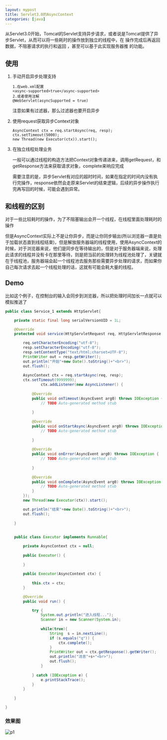 ```yaml
---
layout: mypost
title: Servlet3.0的AsyncContext
categories: [java]
---
```


从Servlet3.0开始，Tomcat的Servlet支持异步请求，或者说是Tomcat提供了异步Servlet，从而可以将一些耗时的操作放到独立的线程中，在 操作完成后再返回数据，不阻塞请求的执行和返回 ，甚至可以基于此实现服务器推 的功能。

## 使用

1. 手动开启异步处理支持

    ```
    1.在web.xml配置
    <async-supported>true</async-supported>
    2.或者使用注解
    @WebServlet(asyncSupported = true)
    ```

    注意如果有过滤器，那么过滤器也要开启异步

2. 使用request获取异步Context对象
    
    ```
    AsyncContext ctx = req.startAsync(req, resp);
    ctx.setTimeout(5000);
    new Thread(new Executor(ctx)).start();
    ```

3. 在独立线程处理业务

    一般可以通过线程的构造方法把Context对象传递进来，调用getRequest，和getResponse方法来获取请求对象，complete来响应完成

    需要注意的是，异步Servlet有对应的超时时间，如果在指定的时间内没有执行完操作，response依然会走原来Servlet的结束逻辑，后续的异步操作执行完再写回的时候，可能会遇到异常。

## 和线程的区别

对于一些比较耗时的操作，为了不阻塞输出会开一个线程，在线程里面处理耗时的操作

但是AsyncContext实际上不是让你异步，而是让你同步输出(所以浏览器一直是处于加载状态直到线程结束)，但是解放服务器端的线程使用，使用AsyncContext的时候，对于浏览器来说，他们是同步在等待输出的，但是对于服务器端来说，处理此请求的线程并没有卡在那里等待，则是把当前的处理转为线程池处理了，关键就在于线程池，服务器端会起一个线程池去服务那些需要异步处理的请求，而如果你自己每次请求去起一个线程处理的话，这就有可能会耗大量的线程。


## Demo

比如这个例子，在控制台的输入会同步到浏览器，所以把处理时间加长一点就可以模拟推送了

```java
public class Service_1 extends HttpServlet{

	private static final long serialVersionUID = 1L;

	@Override
	protected void service(HttpServletRequest req, HttpServletResponse resp) throws ServletException, IOException {

		req.setCharacterEncoding("utf-8");
		resp.setCharacterEncoding("utf-8");
		resp.setContentType("text/html;charset=UTF-8");
		PrintWriter out = resp.getWriter();
		out.println("开始"+new Date().toString()+"<br>");
		out.flush();
		
		AsyncContext ctx = req.startAsync(req, resp);
		ctx.setTimeout(9999999);
        		ctx.addListener(new AsyncListener() {
			
			@Override
			public void onTimeout(AsyncEvent arg0) throws IOException {
				// TODO Auto-generated method stub
				
			}
			
			@Override
			public void onStartAsync(AsyncEvent arg0) throws IOException {
				// TODO Auto-generated method stub
				
			}
			
			@Override
			public void onError(AsyncEvent arg0) throws IOException {
				// TODO Auto-generated method stub
				
			}
			
			@Override
			public void onComplete(AsyncEvent arg0) throws IOException {
				// TODO Auto-generated method stub
			}
		});
		new Thread(new Executor(ctx)).start();

		out.println("结束"+new Date().toString()+"<br>");
		out.flush();
		
	}
	
	
	public class Executor implements Runnable{

		private AsyncContext ctx = null;
		
		public Executor() {
			
		}
		
		public Executor(AsyncContext ctx) {
			
			this.ctx = ctx;
		}

		@Override
		public void run() {

			try {
				System.out.println("进入线程...");
				Scanner in = new Scanner(System.in);
				
				while(true){
					String  s = in.nextLine();
					if (s.equals("q")) {
						ctx.complete();
					}
					PrintWriter out = ctx.getResponse().getWriter();
					out.println("消息"+s+"<br>");
					out.flush();
				}
				
			} catch (IOException e) {
				e.printStackTrace();
			}
		}
		
	}

}
```

### 效果图

![p1](01.jpg)
